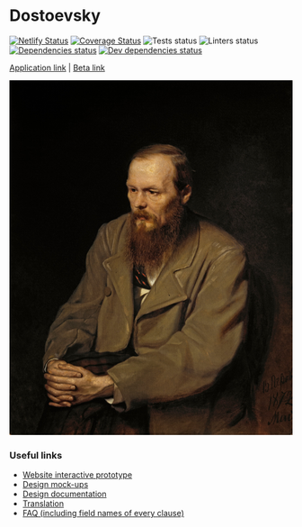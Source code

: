 # Dostoevsky

[![Netlify Status](https://api.netlify.com/api/v1/badges/652636f8-74c8-47eb-9f0e-02fb6ee8e883/deploy-status)](https://app.netlify.com/sites/dostoevsky/deploys) [![Coverage Status](https://coveralls.io/repos/github/goooseman/dostoevsky-website/badge.svg?branch=develop)](https://coveralls.io/github/goooseman/dostoevsky-website?branch=develop) ![Tests status](https://github.com/goooseman/dostoevsky-website/workflows/Tests/badge.svg) ![Linters status](https://github.com/goooseman/dostoevsky-website/workflows/Linters/badge.svg) [![Dependencies status](https://david-dm.org/goooseman/dostoevsky-website/status.svg)](https://david-dm.org/goooseman/dostoevsky-website) [![Dev dependencies status](https://david-dm.org/goooseman/dostoevsky-website/dev-status.svg)](https://david-dm.org/goooseman/dostoevsky-website?type=dev)

[Application link](https://dostoevsky.goooseman.ru/) | [Beta link](https://beta.dostoevsky.goooseman.ru/)

<p align="center">
  <img src="./docs/Dostoevsky.jpg" alt="Fyodor Michalych" />
</p>

### Useful links

- [Website interactive prototype](https://www.figma.com/proto/ATV2uD5P5pHjNbnQHs2YB2/Sasha's-Team-Colors?node-id=686%3A4546)
- [Design mock-ups](https://www.figma.com/file/ATV2uD5P5pHjNbnQHs2YB2/Sasha's-Team-Colors)
- [Design documentation](https://docs.google.com/document/d/1UiDOOroIXw4wTsjwwhm5uhZ2CzYFXzXc_oECGrwsgg4/edit?ts=5f188437)
- [Translation](https://docs.google.com/document/d/1zvBFKtdBaUmnlMZEHbFJ1WSartSofl7M2vv7LtSbS08/edit)
- [FAQ (including field names of every clause)](https://docs.google.com/document/d/1Mmc-QWchjd1oxy6gHVGP1Lb6pIMj2IowQWc9Y4dpm-k/edit)
